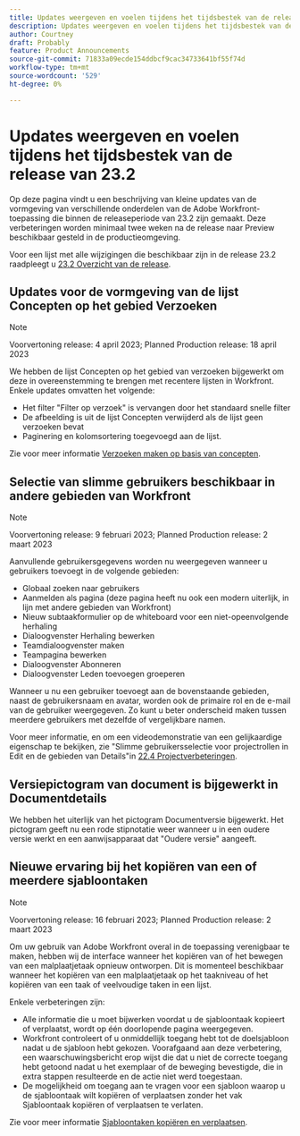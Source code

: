 ```yaml
---
title: Updates weergeven en voelen tijdens het tijdsbestek van de release van 23.2
description: Updates weergeven en voelen tijdens het tijdsbestek van de release van 23.2
author: Courtney
draft: Probably
feature: Product Announcements
source-git-commit: 71833a09ecde154ddbcf9cac34733641bf55f74d
workflow-type: tm+mt
source-wordcount: '529'
ht-degree: 0%

---
```



# Updates weergeven en voelen tijdens het tijdsbestek van de release van 23.2

Op deze pagina vindt u een beschrijving van kleine updates van de vormgeving van verschillende onderdelen van de Adobe Workfront-toepassing die binnen de releaseperiode van 23.2 zijn gemaakt. Deze verbeteringen worden minimaal twee weken na de release naar Preview beschikbaar gesteld in de productieomgeving.

Voor een lijst met alle wijzigingen die beschikbaar zijn in de release 23.2 raadpleegt u [23.2 Overzicht van de release](/help/quicksilver/product-announcements/product-releases/23.2-release-activity/23-2-release-overview.md).

## Updates voor de vormgeving van de lijst Concepten op het gebied Verzoeken

>[!NOTE]
>
>Voorvertoning release: 4 april 2023; Planned Production release: 18 april 2023

We hebben de lijst Concepten op het gebied van verzoeken bijgewerkt om deze in overeenstemming te brengen met recentere lijsten in Workfront.
Enkele updates omvatten het volgende:

* Het filter &quot;Filter op verzoek&quot; is vervangen door het standaard snelle filter
* De afbeelding is uit de lijst Concepten verwijderd als de lijst geen verzoeken bevat
* Paginering en kolomsortering toegevoegd aan de lijst.

Zie voor meer informatie [Verzoeken maken op basis van concepten](/help/quicksilver/manage-work/requests/create-requests/delete-request-draft.md).

## Selectie van slimme gebruikers beschikbaar in andere gebieden van Workfront

>[!NOTE]
>
>Voorvertoning release: 9 februari 2023; Planned Production release: 2 maart 2023

Aanvullende gebruikersgegevens worden nu weergegeven wanneer u gebruikers toevoegt in de volgende gebieden:

* Globaal zoeken naar gebruikers
* Aanmelden als pagina (deze pagina heeft nu ook een modern uiterlijk, in lijn met andere gebieden van Workfront)
* Nieuw subtaakformulier op de whiteboard voor een niet-opeenvolgende herhaling
* Dialoogvenster Herhaling bewerken
* Teamdialoogvenster maken
* Teampagina bewerken
* Dialoogvenster Abonneren
* Dialoogvenster Leden toevoegen groeperen

Wanneer u nu een gebruiker toevoegt aan de bovenstaande gebieden, naast de gebruikersnaam en avatar, worden ook de primaire rol en de e-mail van de gebruiker weergegeven. Zo kunt u beter onderscheid maken tussen meerdere gebruikers met dezelfde of vergelijkbare namen.

Voor meer informatie, en om een videodemonstratie van een gelijkaardige eigenschap te bekijken, zie &quot;Slimme gebruikersselectie voor projectrollen in Edit en de gebieden van Details&quot;in [22.4 Projectverbeteringen](/help/quicksilver/product-announcements/product-releases/22.4-release-activity/22-4-project-enhancements.md).

## Versiepictogram van document is bijgewerkt in Documentdetails

We hebben het uiterlijk van het pictogram Documentversie bijgewerkt. Het pictogram geeft nu een rode stipnotatie weer wanneer u in een oudere versie werkt en een aanwijsapparaat dat &quot;Oudere versie&quot; aangeeft.

## Nieuwe ervaring bij het kopiëren van een of meerdere sjabloontaken

>[!NOTE]
>
>Voorvertoning release: 16 februari 2023; Planned Production release: 2 maart 2023

Om uw gebruik van Adobe Workfront overal in de toepassing verenigbaar te maken, hebben wij de interface wanneer het kopiëren van of het bewegen van een malplaatjetaak opnieuw ontworpen. Dit is momenteel beschikbaar wanneer het kopiëren van een malplaatjetaak op het taakniveau of het kopiëren van een taak of veelvoudige taken in een lijst.

Enkele verbeteringen zijn:

* Alle informatie die u moet bijwerken voordat u de sjabloontaak kopieert of verplaatst, wordt op één doorlopende pagina weergegeven.
* Workfront controleert of u onmiddellijk toegang hebt tot de doelsjabloon nadat u de sjabloon hebt gekozen. Voorafgaand aan deze verbetering, een waarschuwingsbericht erop wijst die dat u niet de correcte toegang hebt getoond nadat u het exemplaar of de beweging bevestigde, die in extra stappen resulteerde en de actie niet werd toegestaan.
* De mogelijkheid om toegang aan te vragen voor een sjabloon waarop u de sjabloontaak wilt kopiëren of verplaatsen zonder het vak Sjabloontaak kopiëren of verplaatsen te verlaten.

Zie voor meer informatie [Sjabloontaken kopiëren en verplaatsen](/help/quicksilver/manage-work/projects/create-and-manage-templates/copy-and-move-template-tasks.md).